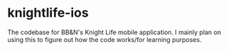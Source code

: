 # knightlife-ios
The codebase for BB&amp;N's Knight Life mobile application. I mainly plan on using this to figure out how the code works/for learning purposes.
